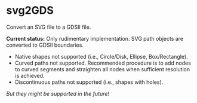 # svg2GDS

Convert an SVG file to a GDSII file.

**Current status:** Only rudimentary implementation. SVG path objects are converted to GDSII boundaries. 

* Native shapes not supported (i.e., Circle/Disk, Ellipse, Box/Rectangle).
* Curved paths not supported. Recommended procedure is to add nodes to curved segments and straighten all nodes when sufficient resolution is achieved.
* Discontinuous paths not supported (i.e., shapes with holes).

*But they might be supported in the future!*